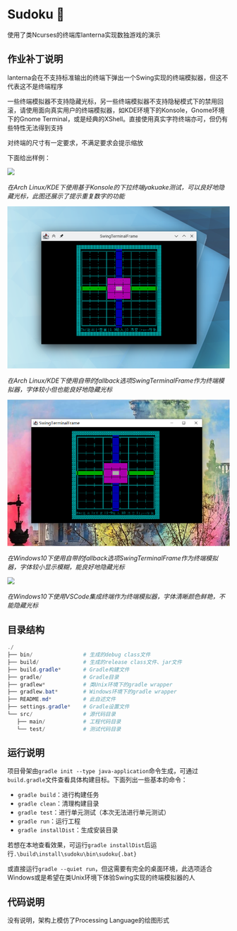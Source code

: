 # Sudoku :diamond_shape_with_a_dot_inside:

使用了类Ncurses的终端库lanterna实现数独游戏的演示

## 作业补丁说明

lanterna会在不支持标准输出的终端下弹出一个Swing实现的终端模拟器，但这不代表这不是终端程序

一些终端模拟器不支持隐藏光标，另一些终端模拟器不支持隐秘模式下的禁用回滚，请使用面向真实用户的终端模拟器，如KDE环境下的Konsole，Gnome环境下的Gnome Terminal，或是经典的XShell。直接使用真实字符终端亦可，但仍有些特性无法得到支持

对终端的尺寸有一定要求，不满足要求会提示缩放

下面给出样例：

![](sudoku_archlinux_kde_konsole_yakuake.png)

_在Arch Linux/KDE下使用基于Konsole的下拉终端yakuake测试，可以良好地隐藏光标，此图还展示了提示重复数字的功能_

![](sudoku_archlinux_kde_swing_terminal_frame.png)

_在Arch Linux/KDE下使用自带的fallback选项SwingTerminalFrame作为终端模拟器，字体较小但也能良好地隐藏光标_

![](sudoku_windows_10_swing_terminal_frame.png)

_在Windows10下使用自带的fallback选项SwingTerminalFrame作为终端模拟器，字体较小显示模糊，能良好地隐藏光标_

![](sudoku_windows_10_vscode_integraded_terminal.png)

_在Windows10下使用VSCode集成终端作为终端模拟器，字体清晰颜色鲜艳，不能隐藏光标_

## 目录结构

``` powershell
./
├── bin/                # 生成的debug class文件
├── build/              # 生成的release class文件、jar文件
├── build.gradle*       # Gradle构建文件
├── gradle/             # Gradle目录
├── gradlew*            # 类Unix环境下的gradle wrapper
├── gradlew.bat*        # Windows环境下的gradle wrapper
├── README.md*          # 此自述文件
├── settings.gradle*    # Gradle设置文件
└── src/                # 源代码目录
   ├── main/            # 工程代码目录
   └── test/            # 测试代码目录
```

## 运行说明

项目骨架由`gradle init --type java-application`命令生成，可通过`build.gradle`文件查看具体构建目标。下面列出一些基本的命令：

- `gradle build`：进行构建任务
- `gradle clean`：清理构建目录
- `gradle test`：进行单元测试（本次无法进行单元测试）
- `gradle run`：运行工程
- `gradle installDist`：生成安装目录

若想在本地查看效果，可运行`gradle installDist`后运行`.\build\install\sudoku\bin\sudoku{.bat}`

或直接运行`gradle --quiet run`，但这需要有完全的桌面环境，此选项适合Windows或是希望在类Unix环境下体验Swing实现的终端模拟器的人

## 代码说明

没有说明，架构上模仿了Processing Language的绘图形式
